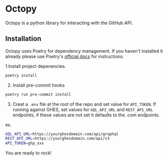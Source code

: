 # Octopy

Octopy is a python library for interacting with the GitHub API.

## Installation

Octopy uses Poetry for dependency management. If you haven't installed it already please use Poetry's [official docs](https://python-poetry.org/docs/#installation) for instructions.

1.Install project depenencies.

```bash
poetry install
```

2. Install pre-commit hooks

```bash
poetry run pre-commit install
```

3. Creat a `.env` file at the root of the repo and set value for `API_TOKEN`. If running against GHES, set values for `GQL_API_URL` and `REST_API_URL` endpoints, if these values are not set it defaults to the .com endpoints.

ex.
```bash
GQL_API_URL=https://yourghesdomain.com/api/graphql
REST_API_URL=https://yourghesdomain.com/api/v3
API_TOKEN=ghp_xxx
```

You are ready to rock!
